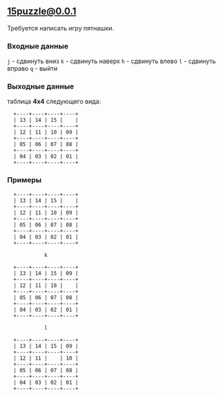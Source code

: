 ## 15puzzle@0.0.1

Требуется написать игру пятнашки.

### Входные данные
`j` - сдвинуть вниз
`k` - сдвинуть наверх
`h` - сдвинуть влево
`l` - сдвинуть вправо
`q` - выйти

### Выходные данные
таблица **4х4** следующего вида:
```
  +----+----+----+----+
  | 13 | 14 | 15 |    |
  +----+----+----+----+
  | 12 | 11 | 10 | 09 |
  +----+----+----+----+
  | 05 | 06 | 07 | 08 |
  +----+----+----+----+
  | 04 | 03 | 02 | 01 |
  +----+----+----+----+
```

### Примеры
```
  +----+----+----+----+
  | 13 | 14 | 15 |    |
  +----+----+----+----+
  | 12 | 11 | 10 | 09 |
  +----+----+----+----+
  | 05 | 06 | 07 | 08 |
  +----+----+----+----+
  | 04 | 03 | 02 | 01 |
  +----+----+----+----+

            k

  +----+----+----+----+
  | 13 | 14 | 15 | 09 |
  +----+----+----+----+
  | 12 | 11 | 10 |    |
  +----+----+----+----+
  | 05 | 06 | 07 | 08 |
  +----+----+----+----+
  | 04 | 03 | 02 | 01 |
  +----+----+----+----+

            l

  +----+----+----+----+
  | 13 | 14 | 15 | 09 |
  +----+----+----+----+
  | 12 | 11 |    | 10 |
  +----+----+----+----+
  | 05 | 06 | 07 | 08 |
  +----+----+----+----+
  | 04 | 03 | 02 | 01 |
  +----+----+----+----+
```
